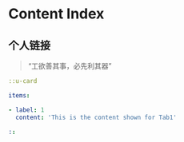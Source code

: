# Content Index


## 个人链接

> “工欲善其事，必先利其器”


```yaml
::u-card

items:

- label: 1
  content: 'This is the content shown for Tab1'

::
```